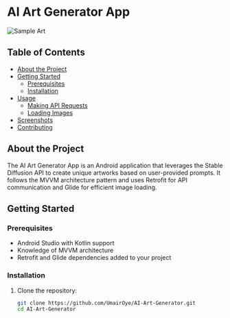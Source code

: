 # AI Art Generator App

![Sample Art]([https://cdn.stablediffusionapi.com/generations/c9fc3626-12b8-4761-a271-1954d444c849-0.png])

## Table of Contents

- [About the Project](#about-the-project)
- [Getting Started](#getting-started)
  - [Prerequisites](#prerequisites)
  - [Installation](#installation)
- [Usage](#usage)
  - [Making API Requests](#making-api-requests)
  - [Loading Images](#loading-images)
- [Screenshots](#screenshots)
- [Contributing](#contributing)

## About the Project

The AI Art Generator App is an Android application that leverages the Stable Diffusion API to create unique artworks based on user-provided prompts. It follows the MVVM architecture pattern and uses Retrofit for API communication and Glide for efficient image loading.

## Getting Started

### Prerequisites

- Android Studio with Kotlin support
- Knowledge of MVVM architecture
- Retrofit and Glide dependencies added to your project

### Installation

1. Clone the repository:

   ```bash
   git clone https://github.com/UmairOye/AI-Art-Generator.git
   cd AI-Art-Generator
